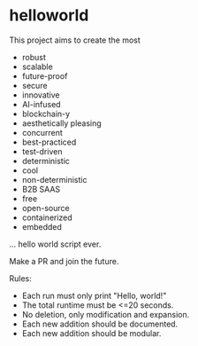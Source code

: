 # helloworld
This project aims to create the most
- robust
- scalable
- future-proof
- secure
- innovative
- AI-infused
- blockchain-y
- aesthetically pleasing
- concurrent
- best-practiced
- test-driven
- deterministic
- cool
- non-deterministic
- B2B SAAS
- free
- open-source
- containerized
- embedded

... hello world script ever.

Make a PR and join the future.

Rules:
- Each run must only print "Hello, world!"
- The total runtime must be <=20 seconds.
- No deletion, only modification and expansion.
- Each new addition should be documented.
- Each new addition should be modular.

